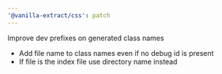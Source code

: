 ```yaml
---
'@vanilla-extract/css': patch
---
```


Improve dev prefixes on generated class names

- Add file name to class names even if no debug id is present
- If file is the index file use directory name instead
